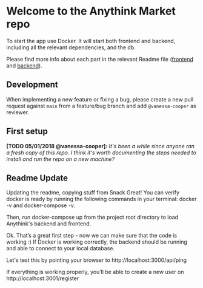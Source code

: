 # Welcome to the Anythink Market repo

To start the app use Docker. It will start both frontend and backend, including all the relevant dependencies, and the db.

Please find more info about each part in the relevant Readme file ([frontend](frontend/readme.md) and [backend](backend/README.md)).

## Development

When implementing a new feature or fixing a bug, please create a new pull request against `main` from a feature/bug branch and add `@vanessa-cooper` as reviewer.

## First setup

**[TODO 05/01/2018 @vanessa-cooper]:** _It's been a while since anyone ran a fresh copy of this repo. I think it's worth documenting the steps needed to install and run the repo on a new machine?_

## Readme Update
Updating the readme, copying stuff from Snack
Great! You can verify docker is ready by running the following commands in your terminal: docker -v and docker-compose -v.

Then, run docker-compose up from the project root directory to load Anythink's backend and frontend.

Ok. That’s a great first step - now we can make sure that the code is working :)
If Docker is working correctly, the backend should be running and able to connect to your local database.

Let's test this by pointing your browser to http://localhost:3000/api/ping

If everything is working properly, you’ll be able to create a new user on http://localhost:3001/register

